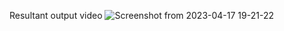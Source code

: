 Resultant output video
![Screenshot from 2023-04-17 19-21-22](https://user-images.githubusercontent.com/72903849/232504535-63a2b107-5e86-47e7-932d-c72ef84d04e2.png)

